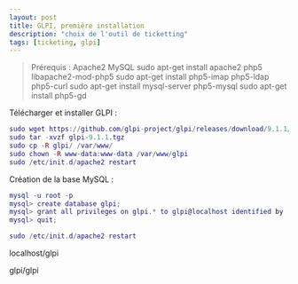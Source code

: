 ```yaml
---
layout: post
title: GLPI, première installation
description: "choix de l'outil de ticketting"
tags: [ticketing, glpi]
---
```


> Prérequis :
> Apache2
> MySQL
> sudo apt-get install apache2 php5 libapache2-mod-php5
> sudo apt-get install php5-imap php5-ldap php5-curl
> sudo apt-get install mysql-server php5-mysql
> sudo apt-get install php5-gd

Télécharger et installer GLPI :

```lua
sudo wget https://github.com/glpi-project/glpi/releases/download/9.1.1/glpi-9.1.1.tgz
sudo tar -xvzf glpi-9.1.1.tgz
sudo cp -R glpi/ /var/www/
sudo chown -R www-data:www-data /var/www/glpi
sudo /etc/init.d/apache2 restart
```

Création de la base MySQL :

```lua
mysql -u root -p
mysql> create database glpi;
mysql> grant all privileges on glpi.* to glpi@localhost identified by 'glpi';
mysql> quit;
```

```lua
sudo /etc/init.d/apache2 restart
```

localhost/glpi

glpi/glpi
